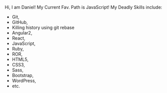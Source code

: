 Hi, I am Daniel!
My Current Fav. Path is JavaScript!
My Deadly Skills include:
* Git, 
* GitHub, 
* Killing history using git rebase
* Angular2, 
* React, 
* JavaScript, 
* Ruby, 
* ROR, 
* HTML5, 
* CSS3, 
* Sass, 
* Bootstrap, 
* WordPress, 
* etc.
